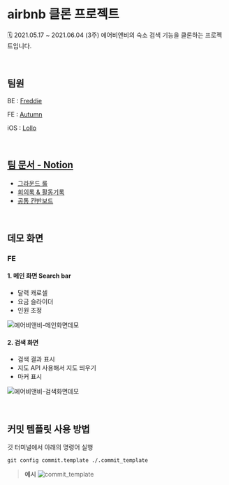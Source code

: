 # airbnb 클론 프로젝트

🗓 2021.05.17 ~ 2021.06.04 (3주)
에어비앤비의 숙소 검색 기능을 클론하는 프로젝트입니다.

<br>

## 팀원

BE : [Freddie](https://github.com/Dae-Hwa)

FE : [Autumn](https://github.com/dyongdi)

iOS : [Lollo](https://github.com/eeeesong)

<br>

## [팀 문서 - Notion](https://www.notion.so/fbd593eec9eb47e982654683620cf341)

- [그라운드 룰](https://www.notion.so/Rules-e3dcc1cfa69d481db8cd4c64323b44d2)
- [회의록 & 활동기록](https://www.notion.so/ebae396daede4c3c8cabe71d0a4c52ce?v=0f34b48f44c349a2b57ec76681312ca6)
- [공통 칸반보드](https://www.notion.so/a0d8e6f0d3e74793bf9bb65859cc4335?v=f7827a2eff3f46ccbcaa49b804d02a6b)

<br>

## 데모 화면

### FE

#### 1. 메인 화면 Search bar

- 달력 캐로셀
- 요금 슬라이더
- 인원 조정

![에어비앤비-메인화면데모](https://user-images.githubusercontent.com/60209518/123978902-35595e00-d9fb-11eb-902d-9256bc583309.gif)

#### 2. 검색 화면

- 검색 결과 표시
- 지도 API 사용해서 지도 띄우기
- 마커 표시

![에어비앤비-검색화면데모](https://user-images.githubusercontent.com/60209518/123979582-cfb9a180-d9fb-11eb-882d-19e28c7b0f5a.gif)


<br>

## 커밋 템플릿 사용 방법

깃 터미널에서 아래의 명령어 실행

```shell
git config commit.template ./.commit_template
```

> **예시**
  ![commit_template](https://user-images.githubusercontent.com/24666330/118772258-7fa8d480-b8be-11eb-893f-73b904094e0c.png)

<br>

